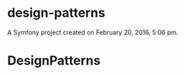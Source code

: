 design-patterns
===============

A Symfony project created on February 20, 2016, 5:06 pm.
# DesignPatterns

